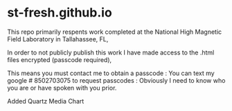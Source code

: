 # st-fresh.github.io

This repo primarily respents work completed at the National High Magnetic Field Laboratory in Tallahassee, FL,

In order to not publicly publish this work I have made access to the .html files encrypted (passcode required),
 
This means you must contact me to obtain a passcode : You can text my google # 8502703075 to request passcodes : Obviously I need to know who you are or have spoken with you prior. 

Added Quartz Media Chart



